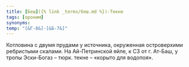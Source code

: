 ```yaml
---
title: [Беш]({% link _terms/беш.md %})-Текне
tags: [ороним]
synonyms:
temp: "[&Г-8&]-[&Б-7&]"
---
```


Котловина с двумя прудами у источника, окруженная островерхими ребристыми
скалами. На Ай-Петринской яйле, к СЗ от г. Ат-Баш, у тропы Эски-Богаз – тюрк.
текне – «корыто для водопоя».
